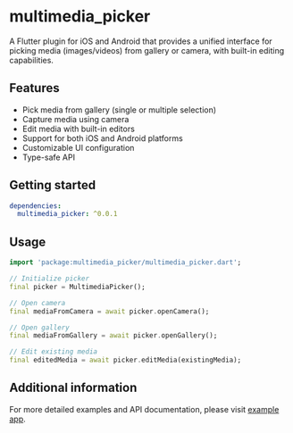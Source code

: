 # multimedia_picker

A Flutter plugin for iOS and Android that provides a unified interface for picking media (images/videos) from gallery or camera, with built-in editing capabilities.

## Features

- Pick media from gallery (single or multiple selection)
- Capture media using camera
- Edit media with built-in editors
- Support for both iOS and Android platforms
- Customizable UI configuration
- Type-safe API

## Getting started

```yaml
dependencies:
  multimedia_picker: ^0.0.1
```

## Usage

```dart
import 'package:multimedia_picker/multimedia_picker.dart';

// Initialize picker
final picker = MultimediaPicker();

// Open camera
final mediaFromCamera = await picker.openCamera();

// Open gallery
final mediaFromGallery = await picker.openGallery();

// Edit existing media
final editedMedia = await picker.editMedia(existingMedia);
```

## Additional information

For more detailed examples and API documentation, please visit [example app](example/).
